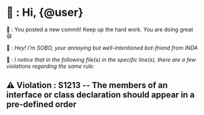 # 🤖 : Hi, {@user}

🤖 : You posted a new commit! Keep up the hard work. You are doing great 😄

🤖 : _Hey! I'm SOBO, your annoying but well-intentioned bot-friend from INDA_

🤖 : _I notice that in the following file(s) in the specific line(s), there are a few violations regarding the same rule:_

## ⚠️ **Violation : S1213 -- The members of an interface or class declaration should appear in a pre-defined order**

